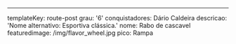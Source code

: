---
templateKey: route-post
grau: '6'
conquistadores: Dário Caldeira
descricao: 'Nome alternativo: Esportiva clássica.'
nome: Rabo de cascavel
featuredimage: /img/flavor_wheel.jpg
pico: Rampa